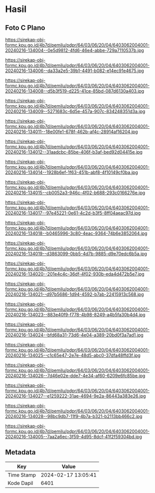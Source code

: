 # Hasil

## Foto C Plano

https://sirekap-obj-formc.kpu.go.id/4b7d/pemilu/pdpr/64/03/06/20/04/6403062004001-20240216-134004--0e5d9812-4fd6-46e4-abbe-729a7110537b.jpg

https://sirekap-obj-formc.kpu.go.id/4b7d/pemilu/pdpr/64/03/06/20/04/6403062004001-20240216-134006--da33a2e5-39b1-4491-b082-e14ec91e4675.jpg

https://sirekap-obj-formc.kpu.go.id/4b7d/pemilu/pdpr/64/03/06/20/04/6403062004001-20240216-134008--d5b3f519-d225-41ce-85bd-087d6130a403.jpg

https://sirekap-obj-formc.kpu.go.id/4b7d/pemilu/pdpr/64/03/06/20/04/6403062004001-20240216-134009--5271683c-6d5e-457a-907c-834248351d3a.jpg

https://sirekap-obj-formc.kpu.go.id/4b7d/pemilu/pdpr/64/03/06/20/04/6403062004001-20240216-134011--18e00fe1-678f-462b-af4c-28914af16204.jpg

https://sirekap-obj-formc.kpu.go.id/4b7d/pemilu/pdpr/64/03/06/20/04/6403062004001-20240216-134012--31aadcbc-85be-406f-b3af-bed92d04415e.jpg

https://sirekap-obj-formc.kpu.go.id/4b7d/pemilu/pdpr/64/03/06/20/04/6403062004001-20240216-134014--1928b6ef-1f63-451b-abf8-4f10149cf0ba.jpg

https://sirekap-obj-formc.kpu.go.id/4b7d/pemilu/pdpr/64/03/06/20/04/6403062004001-20240216-134015--cb0052a3-946c-4f02-b688-293c0166276e.jpg

https://sirekap-obj-formc.kpu.go.id/4b7d/pemilu/pdpr/64/03/06/20/04/6403062004001-20240216-134017--97e45221-0e61-4c2d-b3f5-8ff04aeac97d.jpg

https://sirekap-obj-formc.kpu.go.id/4b7d/pemilu/pdpr/64/03/06/20/04/6403062004001-20240216-134018--b0465996-3c80-4eac-9364-74b6e3852064.jpg

https://sirekap-obj-formc.kpu.go.id/4b7d/pemilu/pdpr/64/03/06/20/04/6403062004001-20240216-134019--d3863099-0bb5-4d7b-9885-d9e70edc6b5a.jpg

https://sirekap-obj-formc.kpu.go.id/4b7d/pemilu/pdpr/64/03/06/20/04/6403062004001-20240216-134020--201e4c4c-36df-4f02-930b-eda4d472b5e7.jpg

https://sirekap-obj-formc.kpu.go.id/4b7d/pemilu/pdpr/64/03/06/20/04/6403062004001-20240216-134021--d97b5686-1d94-4592-b7ab-22415913c568.jpg

https://sirekap-obj-formc.kpu.go.id/4b7d/pemilu/pdpr/64/03/06/20/04/6403062004001-20240216-134023--883e40f9-f778-4b98-8249-a4b5fa30b4d4.jpg

https://sirekap-obj-formc.kpu.go.id/4b7d/pemilu/pdpr/64/03/06/20/04/6403062004001-20240216-134024--bfd68a31-73d6-4e04-a389-20bd0f3a7ad1.jpg

https://sirekap-obj-formc.kpu.go.id/4b7d/pemilu/pdpr/64/03/06/20/04/6403062004001-20240216-134025--c1c65e47-2e7e-48d5-abc0-37dfa48ffd3f.jpg

https://sirekap-obj-formc.kpu.go.id/4b7d/pemilu/pdpr/64/03/06/20/04/6403062004001-20240216-134026--7d46e02e-dde7-4e34-af60-6209e6fc85be.jpg

https://sirekap-obj-formc.kpu.go.id/4b7d/pemilu/pdpr/64/03/06/20/04/6403062004001-20240216-134027--e1259222-31ae-4694-9e2a-86443a383e26.jpg

https://sirekap-obj-formc.kpu.go.id/4b7d/pemilu/pdpr/64/03/06/20/04/6403062004001-20240216-134028--98bc9db7-11f9-4b7a-b321-b2113bb466c2.jpg

https://sirekap-obj-formc.kpu.go.id/4b7d/pemilu/pdpr/64/03/06/20/04/6403062004001-20240216-134005--7aa2a6ec-3f59-4d95-8dcf-41f2f59304bd.jpg


## Metadata

| Key        | Value               |
| ---------- | ------------------- |
| Time Stamp | 2024-02-17 13:05:41 |
| Kode Dapil | 6401                |



